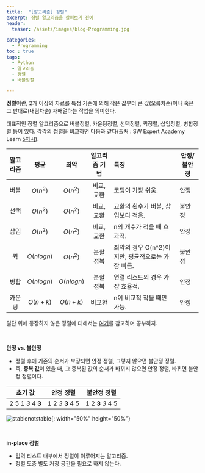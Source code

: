 ```yaml
---
title:  "[알고리즘] 정렬"
excerpt: 정렬 알고리즘을 살펴보기 전에
header:
  teaser: /assets/images/blog-Programming.jpg

categories:
  - Programming
toc : true
tags:
  - Python
  - 알고리즘
  - 정렬
  - 버블정렬

---
```






 **정렬**이란,  2개 이상의 자료를 특정 기준에 의해 작은 값부터 큰 값(오름차순)이나 혹은 그 반대로(내림차순) 재배열하는 작업을 의미한다. 

 대표적인 정렬 알고리즘으로 버블정렬, 카운팅정렬, 선택정렬, 퀵정렬, 삽입정렬, 병합정렬 등이 있다. 각각의 정렬을 비교하면 다음과 같다(출처 : SW Expert Academy Learn [5차시](https://swexpertacademy.com/main/learn/course/lectureVideoPlayer.do)). 

| 알고리즘 |    평균    |    최악    | 알고리즘 기법 | 특징                                              | 안정/불안정 |
| :------: | :--------: | :--------: | :-----------: | :------------------------------------------------ | ----------- |
|   버블   |  $O(n^2)$  |  $O(n^2)$  |  비교, 교환   | 코딩이 가장 쉬움.                                 | 안정        |
|   선택   |  $O(n^2)$  |  $O(n^2)$  |  비교, 교환   | 교환의 횟수가 버블, 삽입보다 적음.                | 불안정      |
|   삽입   |  $O(n^2)$  |  $O(n^2)$  |  비교, 교환   | n의 개수가 적을 때 효과적.                        | 안정        |
|    퀵    | $O(nlogn)$ |  $O(n^2)$  |   분할 정복   | 최악의 경우 O(n^2)이지만, 평균적으로는 가장 빠름. | 불안정      |
|   병합   | $O(nlogn)$ | $O(nlogn)$ |   분할 정복   | 연결 리스트의 경우 가장 효율적.                   | 안정        |
|  카운팅  |  $O(n+k)$  |  $O(n+k)$  |    비교환     | n이 비교적 작을 때만 가능.                        | 안정        |



 일단 위에 등장하지 않은 정렬에 대해서는 [여기](https://ratsgo.github.io/data%20structure&algorithm/2017/10/19/sort/)를 참고하며 공부하자.



<br>

**안정 vs. 불안정**

* 정렬 후에 기존의 순서가 보장되면 안정 정렬, 그렇지 않으면 불안정 정렬.
* 즉, **중복 값**이 있을 때, 그 중복된 값의 순서가 바뀌지 않으면 안정 정렬, 바뀌면 불안정 정렬이다.

| 초기 값           | 안정 정렬         | 불안정 정렬       |
| ----------------- | ----------------- | ----------------- |
| 2 5 1 *3* 4 **3** | 1 2 *3* **3** 4 5 | 1 2 **3** *3* 4 5 |

![stablenotstable](C:/Users/sir95/Desktop/sirzzang.github.io/_posts/{{site.url}}/assets/images/stablenotstable.png){: width="50%" height="50%"}

<br>

**in-place 정렬**

* 입력 리스트 내부에서 정렬이 이루어지는 알고리즘.
* 정렬 도중 별도 저장 공간을 필요로 하지 않는다.